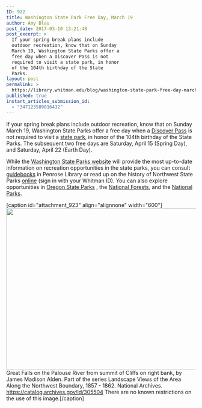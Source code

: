 ```yaml
---
ID: 922
title: Washington State Park Free Day, March 19
author: Amy Blau
post_date: 2017-03-10 13:21:48
post_excerpt: >
  If your spring break plans include
  outdoor recreation, know that on Sunday
  March 19, Washington State Parks offer a
  free day when a Discover Pass is not
  required to visit a state park, in honor
  of the 104th birthday of the State
  Parks.
layout: post
permalink: >
  https://library.whitman.edu/blog/washington-state-park-free-day-march-19/
published: true
instant_articles_submission_id:
  - "347123589016432"
---
```

If your spring break plans include outdoor recreation, know that on Sunday March 19, Washington State Parks offer a free day when a <a href="http://parks.state.wa.us/167/Discover-Pass-Fees">Discover Pass</a> is not required to visit a <a href="http://parks.state.wa.us/281/Parks">state park</a>, in honor of the 104th birthday of the State Parks. The subsequent two free days are Saturday, April 15 (Spring Day), and Saturday, April 22 (Earth Day).

While the <a href="http://parks.state.wa.us/">Washington State Parks website</a> will provide the most up-to-date information on recreation opportunities in the state parks, you can consult <a href="https://sherlock.whitman.edu:443/WHITC:whitc_alma:CP71182028400001451">guidebooks</a> in Penrose Library or read up on the history of Northwest State Parks <a href="https://sherlock.whitman.edu:443/WHITC:whitc_alma:CP71189513380001451">online</a> (sign in with your Whitman ID). You can also explore opportunities in <a href="http://oregonstateparks.org/">Oregon State Parks</a> , the <a href="https://www.fs.fed.us/visit">National Forests</a>, and the <a href="https://www.nps.gov/index.htm">National Parks</a>.

[caption id="attachment_923" align="alignnone" width="600"]<img class="wp-image-923 size-full" src="https://library.whitman.edu/blog/wp-content/uploads/sites/4/2017/03/PalouseFalls_NARA305504.jpg" alt="" width="600" height="429" /> Great Falls on the Palouse River from summit of Cliffs on right bank, by James Madison Alden. Part of the series Landscape Views of the Area Along the Northwest Boundary, 1857 - 1862. National Archives. https://catalog.archives.gov/id/305504 There are no known restrictions on the use of this image.[/caption]